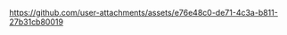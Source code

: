 <p align="center"></p>



https://github.com/user-attachments/assets/e76e48c0-de71-4c3a-b811-27b31cb80019

